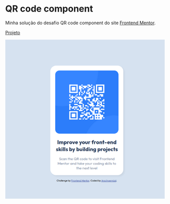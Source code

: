 # QR code component
Minha solução do desafio QR code component do site <a href="https://www.frontendmentor.io/challenges/qr-code-component-iux_sIO_H">Frontend Mentor</a>.

<p><a href="https://ana-cassia-invernizzi.github.io/qr-code-component-main"/>Projeto</a></p>

<img src="Captura de tela de 2023-09-27 16-21-03.png" />


